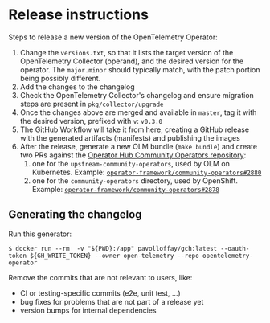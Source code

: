 # Release instructions

Steps to release a new version of the OpenTelemetry Operator:

1. Change the `versions.txt`, so that it lists the target version of the OpenTelemetry Collector (operand), and the desired version for the operator. The `major.minor` should typically match, with the patch portion being possibly different.
1. Add the changes to the changelog
1. Check the OpenTelemetry Collector's changelog and ensure migration steps are present in `pkg/collector/upgrade`
1. Once the changes above are merged and available in `master`, tag it with the desired version, prefixed with `v`: `v0.3.0`
1. The GitHub Workflow will take it from here, creating a GitHub release with the generated artifacts (manifests) and publishing the images
1. After the release, generate a new OLM bundle (`make bundle`) and create two PRs against the [Operator Hub Community Operators repository](https://github.com/operator-framework/community-operators):
   1. one for the `upstream-community-operators`, used by OLM on Kubernetes. Example: [`operator-framework/community-operators#2880`](operator-framework/community-operators/pull/2880)
   1. one for the `community-operators` directory, used by OpenShift. Example: [`operator-framework/community-operators#2878`](operator-framework/community-operators/pull/2878)

## Generating the changelog

Run this generator:
```console
$ docker run --rm  -v "${PWD}:/app" pavolloffay/gch:latest --oauth-token ${GH_WRITE_TOKEN} --owner open-telemetry --repo opentelemetry-operator
```

Remove the commits that are not relevant to users, like:
* CI or testing-specific commits (e2e, unit test, ...)
* bug fixes for problems that are not part of a release yet
* version bumps for internal dependencies
